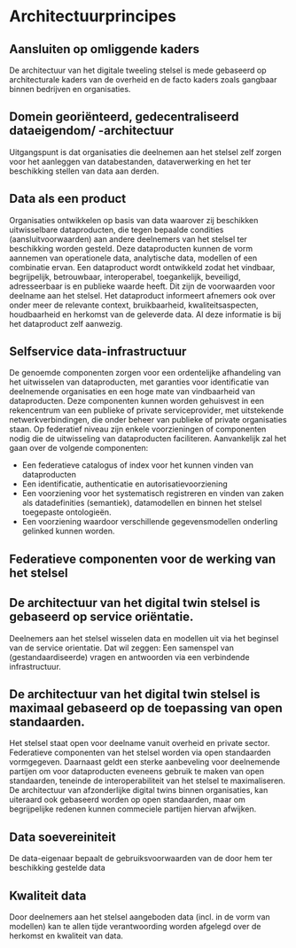 # Architectuurprincipes

## Aansluiten op omliggende kaders

De architectuur van het digitale tweeling stelsel is mede gebaseerd op architecturale kaders van de overheid en de facto kaders zoals gangbaar binnen bedrijven en organisaties.

## Domein georiënteerd, gedecentraliseerd dataeigendom/ -architectuur

Uitgangspunt is dat organisaties die deelnemen aan het stelsel zelf zorgen voor het aanleggen van databestanden, dataverwerking en het ter beschikking stellen van data aan derden.

## Data als een product

Organisaties ontwikkelen op basis van data waarover zij beschikken uitwisselbare dataproducten, die tegen
bepaalde condities (aansluitvoorwaarden) aan andere deelnemers van het stelsel ter beschikking worden
gesteld. Deze dataproducten kunnen de vorm aannemen van operationele data, analytische data, modellen
of een combinatie ervan. Een dataproduct wordt ontwikkeld zodat het vindbaar, begrijpelijk, betrouwbaar,
interoperabel, toegankelijk, beveiligd, adresseerbaar is en publieke waarde heeft. Dit zijn de voorwaarden
voor deelname aan het stelsel. Het dataproduct informeert afnemers ook over onder meer de relevante
context, bruikbaarheid, kwaliteitsaspecten, houdbaarheid en herkomst van de geleverde data. Al deze
informatie is bij het dataproduct zelf aanwezig.

## Selfservice data-infrastructuur

De genoemde componenten zorgen voor een ordentelijke afhandeling van het uitwisselen van
dataproducten, met garanties voor identificatie van deelnemende organisaties en een hoge mate van
vindbaarheid van dataproducten. Deze componenten kunnen worden gehuisvest in een rekencentrum van
een publieke of private serviceprovider, met uitstekende netwerkverbindingen, die onder beheer van
publieke of private organisaties staan.
Op federatief niveau zijn enkele voorzieningen of componenten nodig die de uitwisseling van dataproducten
faciliteren. Aanvankelijk zal het gaan over de volgende componenten:

- Een federatieve catalogus of index voor het kunnen vinden van dataproducten
- Een identificatie, authenticatie en autorisatievoorziening
- Een voorziening voor het systematisch registreren en vinden van zaken als datadefinities
(semantiek), datamodellen en binnen het stelsel toegepaste ontologieën.
- Een voorziening waardoor verschillende gegevensmodellen onderling gelinked kunnen worden.

## Federatieve componenten voor de werking van het stelsel

## De architectuur van het digital twin stelsel is gebaseerd op service oriëntatie.

Deelnemers aan het stelsel wisselen data en modellen uit via het beginsel van de service orientatie. Dat wil zeggen: Een samenspel van (gestandaardiseerde) vragen en antwoorden via een verbindende infrastructuur.

##  De architectuur van het digital twin stelsel is maximaal gebaseerd op de toepassing van open standaarden.

Het stelsel staat open voor deelname vanuit overheid en private sector. Federatieve componenten van het stelsel worden via open standaarden vormgegeven. Daarnaast geldt een sterke aanbeveling voor deelnemende partijen om voor dataproducten eveneens gebruik te maken van open standaarden, teneinde de interoperabiliteit van het stelsel te maximaliseren. De architectuur van afzonderlijke digital twins binnen organisaties, kan uiteraard ook gebaseerd worden op open standaarden, maar om begrijpelijke redenen kunnen commeciele partijen hiervan afwijken.

## Data soevereiniteit

De data-eigenaar bepaalt de gebruiksvoorwaarden van de door hem ter beschikking gestelde data

## Kwaliteit data

Door deelnemers aan het stelsel aangeboden data (incl. in de vorm van modellen) kan te allen
tijde verantwoording worden afgelegd over de herkomst en kwaliteit van data.

